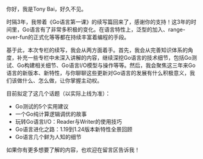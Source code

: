 你好，我是Tony Bai，好久不见。

时隔3年，我带着《Go语言第一课》的续写篇回来了，感谢你的支持！这3年的时间里，Go语言有了非常多积极的变化。在语言特性上，泛型的加入、range-over-fun的正式化等等都在持续丰富着编程的手段。

基于此，本次专栏的续写，我会从两方面着手。首先，我会从完善知识体系的角度，补充一些专栏中未深入讲解的内容，继续深挖Go语言的技术细节，包括Go测试、Go构建相关细节、Go语言I/O模型与操作等等。然后，我会聚焦这三年来Go语言的新版本、新特性，与你聊聊这些更新对Go语言的发展有什么积极意义，我们该做什么、怎么做，让你掌握主动权。

目前拟定了这几个话题（以实际上线为准）：

- Go测试的5个实⽤建议
- ⼀个Go纯计算逻辑调优的故事
- 玩转Go语言I/O：Reader与Writer的使用技巧
- Go语言进化之路：1.19到1.24版本新特性全景回顾
- Go语言几个鲜为人知的细节

如果你有更多想要了解的内容，也欢迎在留言区告诉我！